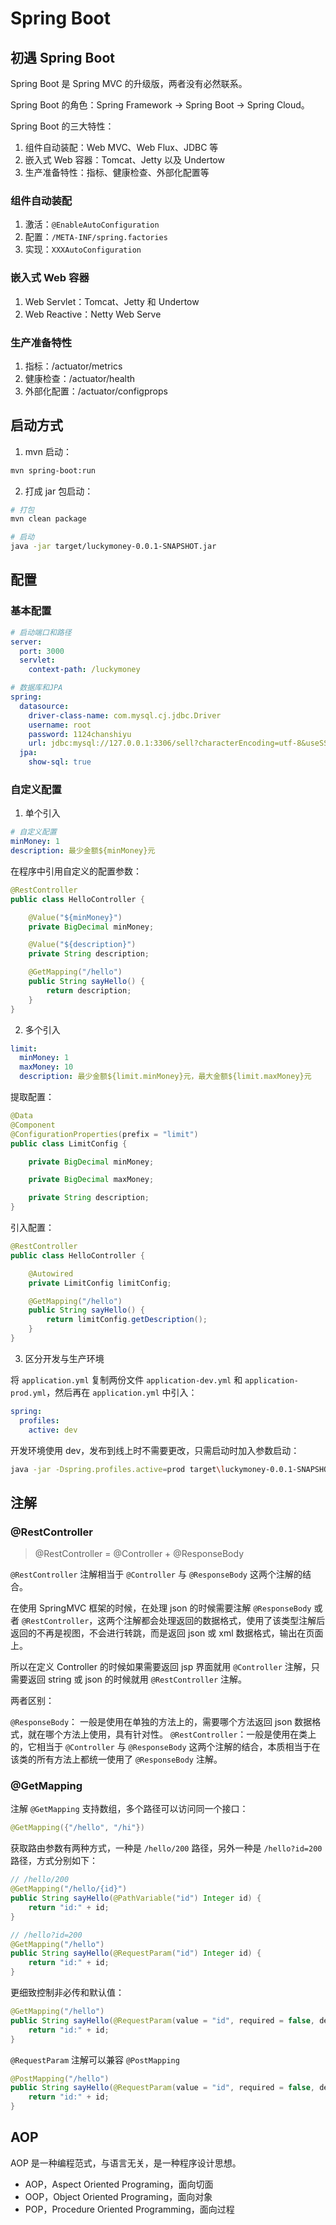 # Spring Boot

## 初遇 Spring Boot

Spring Boot 是 Spring MVC 的升级版，两者没有必然联系。

Spring Boot 的角色：Spring Framework -> Spring Boot -> Spring Cloud。

Spring Boot 的三大特性：

1. 组件自动装配：Web MVC、Web Flux、JDBC 等
2. 嵌入式 Web 容器：Tomcat、Jetty 以及 Undertow
3. 生产准备特性：指标、健康检查、外部化配置等

### 组件自动装配

1. 激活：`@EnableAutoConfiguration`
2. 配置：`/META-INF/spring.factories`
3. 实现：`XXXAutoConfiguration`

### 嵌入式 Web 容器

1. Web Servlet：Tomcat、Jetty 和 Undertow
2. Web Reactive：Netty Web Serve

### 生产准备特性

1. 指标：/actuator/metrics
2. 健康检查：/actuator/health
3. 外部化配置：/actuator/configprops

## 启动方式

1. mvn 启动：

```bash
mvn spring-boot:run
```

2. 打成 jar 包启动：

```bash
# 打包
mvn clean package

# 启动
java -jar target/luckymoney-0.0.1-SNAPSHOT.jar
```

## 配置

### 基本配置

```yml
# 启动端口和路径
server:
  port: 3000
  servlet:
    context-path: /luckymoney

# 数据库和JPA
spring:
  datasource:
    driver-class-name: com.mysql.cj.jdbc.Driver
    username: root
    password: 1124chanshiyu
    url: jdbc:mysql://127.0.0.1:3306/sell?characterEncoding=utf-8&useSSL=false&serverTimezone=UTC
  jpa:
    show-sql: true
```

### 自定义配置

1. 单个引入

```yml
# 自定义配置
minMoney: 1
description: 最少金额${minMoney}元
```

在程序中引用自定义的配置参数：

```java
@RestController
public class HelloController {

    @Value("${minMoney}")
    private BigDecimal minMoney;

    @Value("${description}")
    private String description;

    @GetMapping("/hello")
    public String sayHello() {
        return description;
    }
}
```

2. 多个引入

```yml
limit:
  minMoney: 1
  maxMoney: 10
  description: 最少金额${limit.minMoney}元，最大金额${limit.maxMoney}元
```

提取配置：

```java
@Data
@Component
@ConfigurationProperties(prefix = "limit")
public class LimitConfig {

    private BigDecimal minMoney;

    private BigDecimal maxMoney;

    private String description;
}
```

引入配置：

```java
@RestController
public class HelloController {

    @Autowired
    private LimitConfig limitConfig;

    @GetMapping("/hello")
    public String sayHello() {
        return limitConfig.getDescription();
    }
}
```

3. 区分开发与生产环境

将 `application.yml` 复制两份文件 `application-dev.yml` 和 `application-prod.yml`，然后再在 `application.yml` 中引入：

```yml
spring:
  profiles:
    active: dev
```

开发环境使用 dev，发布到线上时不需要更改，只需启动时加入参数启动：

```bash
java -jar -Dspring.profiles.active=prod target\luckymoney-0.0.1-SNAPSHOT.jar
```

## 注解

### @RestController

> @RestController = @Controller + @ResponseBody

`@RestController` 注解相当于 `@Controller` 与 `@ResponseBody` 这两个注解的结合。

在使用 SpringMVC 框架的时候，在处理 json 的时候需要注解 `@ResponseBody` 或者 `@RestController`，这两个注解都会处理返回的数据格式，使用了该类型注解后返回的不再是视图，不会进行转跳，而是返回 json 或 xml 数据格式，输出在页面上。

所以在定义 Controller 的时候如果需要返回 jsp 界面就用 `@Controller` 注解，只需要返回 string 或 json 的时候就用 `@RestController` 注解。

两者区别：

`@ResponseBody`： 一般是使用在单独的方法上的，需要哪个方法返回 json 数据格式，就在哪个方法上使用，具有针对性。
`@RestController`：一般是使用在类上的，它相当于 `@Controller` 与 `@ResponseBody` 这两个注解的结合，本质相当于在该类的所有方法上都统一使用了 `@ResponseBody` 注解。

### @GetMapping

注解 `@GetMapping` 支持数组，多个路径可以访问同一个接口：

```java
@GetMapping({"/hello", "/hi"})
```

获取路由参数有两种方式，一种是 `/hello/200` 路径，另外一种是 `/hello?id=200` 路径，方式分别如下：

```java
// /hello/200
@GetMapping("/hello/{id}")
public String sayHello(@PathVariable("id") Integer id) {
    return "id:" + id;
}

// /hello?id=200
@GetMapping("/hello")
public String sayHello(@RequestParam("id") Integer id) {
    return "id:" + id;
}
```

更细致控制非必传和默认值：

```java
@GetMapping("/hello")
public String sayHello(@RequestParam(value = "id", required = false, defaultValue = "0") Integer id) {
    return "id:" + id;
}
```

`@RequestParam` 注解可以兼容 `@PostMapping`

```java
@PostMapping("/hello")
public String sayHello(@RequestParam(value = "id", required = false, defaultValue = "0") Integer id) {
    return "id:" + id;
}
```

## AOP

AOP 是一种编程范式，与语言无关，是一种程序设计思想。

- AOP，Aspect Oriented Programing，面向切面
- OOP，Object Oriented Programing，面向对象
- POP，Procedure Oriented Programming，面向过程
